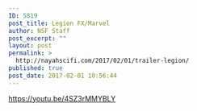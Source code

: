 ```yaml
---
ID: 5819
post_title: Legion FX/Marvel
author: NSF Staff
post_excerpt: ""
layout: post
permalink: >
  http://nayahscifi.com/2017/02/01/trailer-legion/
published: true
post_date: 2017-02-01 10:56:44
---
```

https://youtu.be/4SZ3rMMYBLY